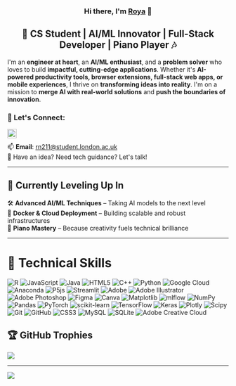 <h3 align="center">
Hi there, I'm <a href="https://www.linkedin.com/in/royanikseresht" target="_blank" rel="noreferrer">Roya</a> 👋
</h3>

<h2 align="center">
🚀 CS Student | AI/ML Innovator | Full-Stack Developer | Piano Player 🎶
</h2> 

I'm an **engineer at heart**, an **AI/ML enthusiast**, and a **problem solver** who loves to build **impactful, cutting-edge applications**. Whether it's **AI-powered productivity tools, browser extensions, full-stack web apps, or mobile experiences**, I thrive on **transforming ideas into reality**. I'm on a mission to **merge AI with real-world solutions** and **push the boundaries of innovation**.

### 🤝 Let's Connect:
<a href="https://www.linkedin.com/in/royanikseresht"><img align="left" src="https://raw.githubusercontent.com/yushi1007/yushi1007/main/images/linkedin.svg" alt="Roya | LinkedIn" width="21px"/></a>
</br>

📫 **Email**: [rn211@student.london.ac.uk](mailto:rn211@student.london.ac.uk)  
💬 Have an idea? Need tech guidance? Let's talk!

---

## 🌱 **Currently Leveling Up In**
🛠 **Advanced AI/ML Techniques** – Taking AI models to the next level  
🐳 **Docker & Cloud Deployment** – Building scalable and robust infrastructures  
🎹 **Piano Mastery** – Because creativity fuels technical brilliance  

---

# 💼 **Technical Skills**  

![R](https://img.shields.io/badge/r-%23276DC3.svg?style=flat&logo=r&logoColor=white) ![JavaScript](https://img.shields.io/badge/javascript-%23323330.svg?style=flat&logo=javascript&logoColor=%23F7DF1E) ![Java](https://img.shields.io/badge/java-%23ED8B00.svg?style=flat&logo=openjdk&logoColor=white) ![HTML5](https://img.shields.io/badge/html5-%23E34F26.svg?style=flat&logo=html5&logoColor=white) ![C++](https://img.shields.io/badge/c++-%2300599C.svg?style=flat&logo=c%2B%2B&logoColor=white) ![Python](https://img.shields.io/badge/python-3670A0?style=flat&logo=python&logoColor=ffdd54) ![Google Cloud](https://img.shields.io/badge/GoogleCloud-%234285F4.svg?style=flat&logo=google-cloud&logoColor=white) ![Anaconda](https://img.shields.io/badge/Anaconda-%2344A833.svg?style=flat&logo=anaconda&logoColor=white) ![P5js](https://img.shields.io/badge/p5.js-ED225D?style=flat&logo=p5.js&logoColor=FFFFFF) ![Streamlit](https://img.shields.io/badge/Streamlit-%23FE4B4B.svg?style=flat&logo=streamlit&logoColor=white) ![Adobe](https://img.shields.io/badge/adobe-%23FF0000.svg?style=flat&logo=adobe&logoColor=white) ![Adobe Illustrator](https://img.shields.io/badge/adobe%20illustrator-%23FF9A00.svg?style=flat&logo=adobe%20illustrator&logoColor=white) ![Adobe Photoshop](https://img.shields.io/badge/adobe%20photoshop-%2331A8FF.svg?style=flat&logo=adobe%20photoshop&logoColor=white) ![Figma](https://img.shields.io/badge/figma-%23F24E1E.svg?style=flat&logo=figma&logoColor=white) ![Canva](https://img.shields.io/badge/Canva-%2300C4CC.svg?style=flat&logo=Canva&logoColor=white) ![Matplotlib](https://img.shields.io/badge/Matplotlib-%23ffffff.svg?style=flat&logo=Matplotlib&logoColor=black) ![mlflow](https://img.shields.io/badge/mlflow-%23d9ead3.svg?style=flat&logo=numpy&logoColor=blue) ![NumPy](https://img.shields.io/badge/numpy-%23013243.svg?style=flat&logo=numpy&logoColor=white) ![Pandas](https://img.shields.io/badge/pandas-%23150458.svg?style=flat&logo=pandas&logoColor=white) ![PyTorch](https://img.shields.io/badge/PyTorch-%23EE4C2C.svg?style=flat&logo=PyTorch&logoColor=white) ![scikit-learn](https://img.shields.io/badge/scikit--learn-%23F7931E.svg?style=flat&logo=scikit-learn&logoColor=white) ![TensorFlow](https://img.shields.io/badge/TensorFlow-%23FF6F00.svg?style=flat&logo=TensorFlow&logoColor=white) ![Keras](https://img.shields.io/badge/Keras-%23D00000.svg?style=flat&logo=Keras&logoColor=white) ![Plotly](https://img.shields.io/badge/Plotly-%233F4F75.svg?style=flat&logo=plotly&logoColor=white) ![Scipy](https://img.shields.io/badge/SciPy-%230C55A5.svg?style=flat&logo=scipy&logoColor=%white) ![Git](https://img.shields.io/badge/git-%23F05033.svg?style=flat&logo=git&logoColor=white) ![GitHub](https://img.shields.io/badge/github-%23121011.svg?style=flat&logo=github&logoColor=white) ![CSS3](https://img.shields.io/badge/css3-%231572B6.svg?style=flat&logo=css3&logoColor=white) ![MySQL](https://img.shields.io/badge/mysql-4479A1.svg?style=flat&logo=mysql&logoColor=white) ![SQLite](https://img.shields.io/badge/sqlite-%2307405e.svg?style=flat&logo=sqlite&logoColor=white) ![Adobe Creative Cloud](https://img.shields.io/badge/Adobe%20Creative%20Cloud-DA1F26.svg?style=flat&logo=Adobe%20Creative%20Cloud&logoColor=white)


## 🏆 **GitHub Trophies**  
![](https://github-profile-trophy.vercel.app/?username=royanikseresht&theme=radical&no-frame=false&no-bg=false&margin-w=4)  

---
[![](https://visitcount.itsvg.in/api?id=royanikseresht&icon=0&color=5)](https://visitcount.itsvg.in)  


